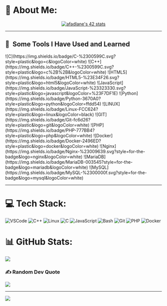 
# 💫 About Me:


<p align="center">
  <a href="https://github.com/oakoudad/badge42">
    <img src="https://badge.mediaplus.ma/darkblue/afadlane" alt="afadlane's 42 stats">
  </a>
</p>

***
<h2> 🚀 &nbsp;Some Tools I Have Used and Learned</h2>
<p align="left">
  ![C](https://img.shields.io/badge/C-%2300599C.svg?style=plastic&logo=c&logoColor=white)
  ![C++](https://img.shields.io/badge/C++-%2300599C.svg?style=plastic&logo=c%2B%2B&logoColor=white)
  ![HTML5](https://img.shields.io/badge/HTML5-%23E34F26.svg?style=plastic&logo=html5&logoColor=white)
  ![JavaScript](https://img.shields.io/badge/JavaScript-%23323330.svg?style=plastic&logo=javascript&logoColor=%23F7DF1E)
  ![Python](https://img.shields.io/badge/Python-3670A0?style=plastic&logo=python&logoColor=ffdd54)
  ![LINUX](https://img.shields.io/badge/Linux-FCC624?style=plastic&logo=linux&logoColor=black)
  ![GIT](https://img.shields.io/badge/Git-fc6d26?style=plastic&logo=git&logoColor=white)
  ![PHP](https://img.shields.io/badge/PHP-777BB4?style=plastic&logo=php&logoColor=white)
  ![Docker](https://img.shields.io/badge/Docker-2496ED?style=plastic&logo=docker&logoColor=white)
  ![Nginx](https://img.shields.io/badge/Nginx-%23009639.svg?style=for-the-badge&logo=nginx&logoColor=white)
  ![MariaDB](https://img.shields.io/badge/MariaDB-003545?style=for-the-badge&logo=mariadb&logoColor=white)
  ![MySQL](https://img.shields.io/badge/MySQL-%2300000f.svg?style=for-the-badge&logo=mysql&logoColor=white)
</p>



***

# 💻 Tech Stack:
![VSCode](https://img.shields.io/badge/VSCode-007ACC?style=plastic&logo=visual-studio-code&logoColor=white)
  ![C++](https://img.shields.io/badge/C++-%2300599C.svg?style=plastic&logo=c%2B%2B&logoColor=white)
  ![Linux](https://img.shields.io/badge/Linux-FCC624?style=plastic&logo=linux&logoColor=black)
  ![C](https://img.shields.io/badge/C-%2300599C.svg?style=plastic&logo=c&logoColor=white)
  ![JavaScript](https://img.shields.io/badge/JavaScript-%23323330.svg?style=plastic&logo=javascript&logoColor=%23F7DF1E)
  ![Bash](https://img.shields.io/badge/Bash-121011?style=plastic&logo=gnu-bash&logoColor=white)
  ![Git](https://img.shields.io/badge/Git-fc6d26?style=plastic&logo=git&logoColor=white)
  ![PHP](https://img.shields.io/badge/PHP-777BB4?style=plastic&logo=php&logoColor=white)
  ![Docker](https://img.shields.io/badge/Docker-2496ED?style=plastic&logo=docker&logoColor=white)
# 📊 GitHub Stats:
![](https://github-readme-stats.vercel.app/api/top-langs/?username=Abdeladim-Fadlane&theme=react&hide_border=false&include_all_commits=true&count_private=true&layout=compact)

### ✍️ Random Dev Quote
![](https://quotes-github-readme.vercel.app/api?type=horizontal&theme=radical)

---
[![](https://visitcount.itsvg.in/api?id=Abdeladim-Fadlane&icon=6&color=0)](https://visitcount.itsvg.in)

<!-- Proudly created with GPRM ( https://gprm.itsvg.in ) -->

<!-- Proudly created with GPRM ( https://gprm.itsvg.in ) -->
